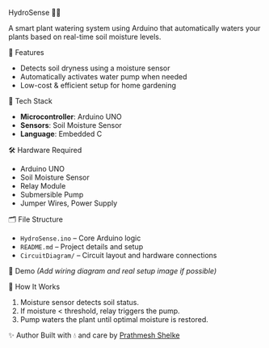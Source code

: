 

HydroSense 🌱💧

A smart plant watering system using Arduino that automatically waters your plants based on real-time soil moisture levels.

🚀 Features
- Detects soil dryness using a moisture sensor
- Automatically activates water pump when needed
- Low-cost & efficient setup for home gardening

🧠 Tech Stack
- **Microcontroller**: Arduino UNO
- **Sensors**: Soil Moisture Sensor
- **Language**: Embedded C

🛠️ Hardware Required
- Arduino UNO
- Soil Moisture Sensor
- Relay Module
- Submersible Pump
- Jumper Wires, Power Supply

🗂 File Structure
- `HydroSense.ino` – Core Arduino logic
- `README.md` – Project details and setup
- `CircuitDiagram/` – Circuit layout and hardware connections

📸 Demo
*(Add wiring diagram and real setup image if possible)*

🧪 How It Works
1. Moisture sensor detects soil status.
2. If moisture < threshold, relay triggers the pump.
3. Pump waters the plant until optimal moisture is restored.

✨ Author
Built with 💧 and care by [Prathmesh Shelke](https://github.com/prathamesh3245)

